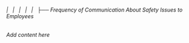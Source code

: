 ###### |   |   |   |   |   ├── Frequency of Communication About Safety Issues to Employees

*Add content here*